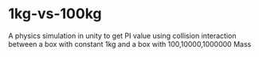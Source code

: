 # 1kg-vs-100kg
A physics simulation in unity to get PI value using collision interaction between a box with constant 1kg and a box with 100,10000,1000000 Mass
